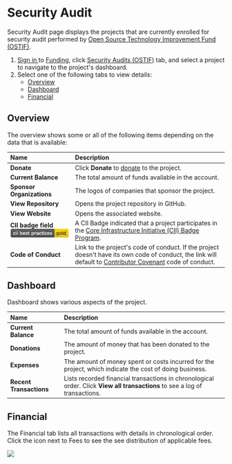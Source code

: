 # Security Audit

Security Audit page displays the projects that are currently enrolled for security audit performed by [Open Source Technology Improvement Fund \(OSTIF\)](https://ostif.org/the-ostif-mission/).

1. [Sign in ](../../sso/sign-in/)to [Funding](https://funding.communitybridge.org/), click [Security Audits \(OSTIF\)](./#security-audits-ostif) tab, and select a project to navigate to the project's dashboard. 
2. Select one of the following tabs to view details:
   * [Overview](security-audit.md#overview)
   * [Dashboard](security-audit.md#dashboard)
   * [Financial](security-audit.md#ProjectsandMentorships-Financial)

## Overview

The overview shows some or all of the following items depending on the data that is available:

| Name  | Description |
| :--- | :--- |
| **Donate** | Click **Donate** to [donate](../donate-sponsor/) to the project. |
| **Current Balance** | The total amount of funds available in the account. |
| **Sponsor Organizations** | The logos of companies that sponsor the project. |
| **View Repository** | Opens the project repository in GitHub. |
| **View Website** | Opens the associated website. |
| **CII badge field** ![](../../.gitbook/assets/7418513%20%281%29.png) | A CII Badge indicated that a project participates in the [Core Infrastructure Initiative \(CII\) Badge Program](https://www.coreinfrastructure.org/programs/badge-program/). |
| **Code of Conduct** | Link to the project's code of conduct. If the project doesn't have its own code of conduct, the link will default to [Contributor Covenant](https://www.contributor-covenant.org/version/1/4/code-of-conduct) code of conduct. |

## Dashboard

Dashboard shows various aspects of the project.

| Name | Description |
| :--- | :--- |
| **Current Balance** | The total amount of funds available in the account. |
| **Donations** | The amount of money that has been donated to the project. |
| **Expenses** | The amount of money spent or costs incurred for the project, which indicate the cost of doing business. |
| **Recent Transactions** | Lists recorded financial transactions in chronological order.  Click **View all transactions** to see a log of transactions. |

## Financial <a id="ProjectsandMentorships-Financial"></a>

The Financial tab lists all transactions with details in chronological order. Click the icon next to Fees to see the see distribution of applicable fees.

![](https://gblobscdn.gitbook.com/assets%2F-M2DCN9UgoRgMEkgnLyP%2F-MBgrCBREGWIcmsdpQ3P%2F-MBhuysHfCxOp5lVvA2P%2Ffees%20icon.png?alt=media&token=fa741f06-d693-4ccf-ad42-c541cd8313ec)

